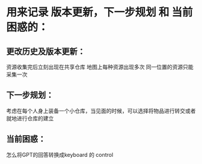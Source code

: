 # 用来记录 版本更新，下一步规划 和 当前困惑的：

## 更改历史及版本更新：
资源收集完后立刻出现在共享仓库
地图上每种资源出现多次
同一位置的资源只能采集一次

## 下一步规划：
考虑在每个人身上装备一个小仓库，当见面的时候，可以选择将物品进行转交或者就地进行仓库的建立

## 当前困惑：
怎么将GPT的回答转换成keyboard 的 control
